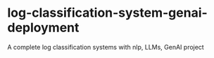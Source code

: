 # log-classification-system-genai-deployment
A complete log classification systems with nlp, LLMs,  GenAI project
